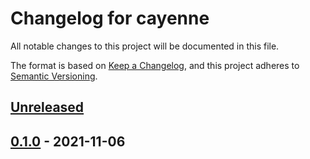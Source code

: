 # Changelog for cayenne
All notable changes to this project will be documented in this file.

The format is based on [Keep a Changelog](https://keepachangelog.com/en/1.0.0/),
and this project adheres to [Semantic Versioning](https://semver.org/spec/v2.0.0.html).


## [Unreleased]


## [0.1.0] - 2021-11-06


[Unreleased]: https://github.com/classabbyamp/cayenne/compare/v0.1.0...HEAD
[0.1.0]: https://github.com/classabbyamp/cayenne/releases/tag/v0.1.0
